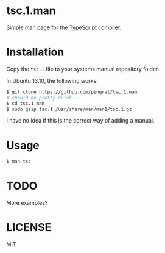 tsc.1.man
=========

Simple man page for the TypeScript compiler.

# Installation

Copy the `tsc.1` file to your systems manual repository folder.

In Ubuntu 13.10, the following works:

```bash
$ git clone https://github.com/pingrat/tsc.1.man
# should be pretty quick...
$ cd tsc.1.man
$ sudo gzip tsc.1 /usr/share/man/man1/tsc.1.gz
```

I have no idea if this is the correct way of adding a manual.

# Usage

```bash
$ man tsc
```

# TODO

More examples?

# LICENSE

MIT

